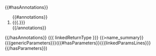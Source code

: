 {{#hasAnnotations}}
<ol>
  {{#annotations}}
  <li>{{{.}}}</li>
  {{/annotations}}
</ol>
{{/hasAnnotations}}
{{{ linkedReturnType }}}
{{>name_summary}}{{{genericParameters}}}({{#hasParameters}}{{{linkedParamsLines}}}{{/hasParameters}})
